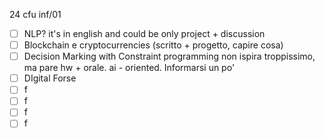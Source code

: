 24 cfu inf/01
- [ ] NLP? it's in english and could be only project + discussion
- [ ] Blockchain e cryptocurrencies (scritto + progetto, capire cosa)
- [ ] Decision Marking with Constraint programming non ispira troppissimo, ma pare hw + orale. ai - oriented. Informarsi un po' 
- [ ] DIgital Forse
- [ ] f
- [ ] f
- [ ] f
- [ ] f